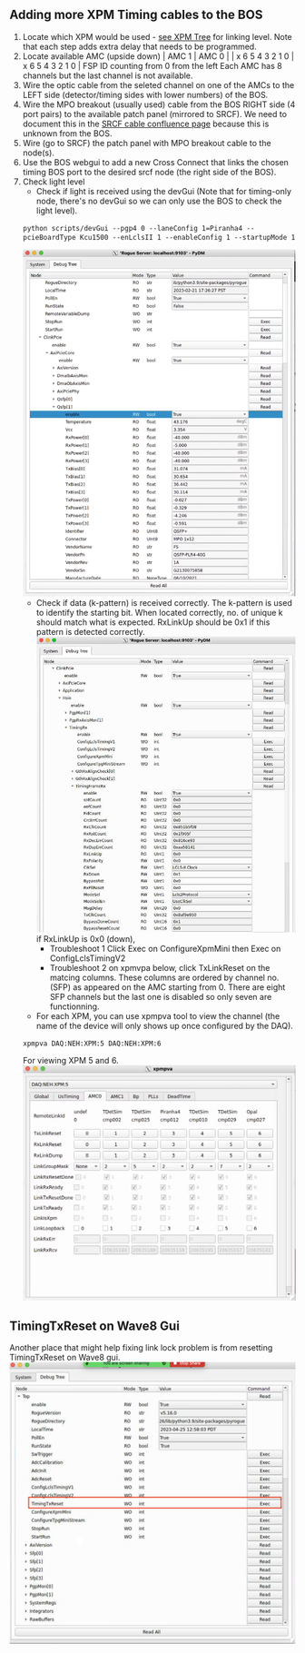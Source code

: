 ## Adding more XPM Timing cables to the BOS
1. Locate which XPM would be used - [see XPM Tree](https://confluence.slac.stanford.edu/display/PSDMInternal/Debugging+DAQ#DebuggingDAQ-XPM) for linking level. Note that each step adds extra delay that needs to be programmed.
2. Locate available AMC (upside down)
   |      AMC 1      |       AMC 0     |
   | x 6 5 4 3 2 1 0 | x 6 5 4 3 2 1 0 |  FSP ID counting from 0 from the left
   Each AMC has 8 channels but the last channel is not available.
4. Wire the optic cable from the seleted channel on one of the AMCs to the LEFT side (detector/timing sides with lower numbers) of the BOS.
5. Wire the MPO breakout (usually used) cable from the BOS RIGHT side (4 port pairs) to the available patch panel (mirrored to SRCF). We need to document this in the [SRCF cable confluence page](https://confluence.slac.stanford.edu/display/PSDMInternal/SRCF+Fiber+Cabling) because this is unknown from the BOS. 
6. Wire (go to SRCF) the patch panel with MPO breakout cable to the node(s). 
7. Use the BOS webgui to add a new Cross Connect that links the chosen timing BOS port to the desired srcf node (the right side of the BOS). 
8. Check light level
    * Check if light is received using the devGui (Note that for timing-only node, there's no devGui so we can only use the BOS to check the light level).
   ```
   python scripts/devGui --pgp4 0 --laneConfig 1=Piranha4 --pcieBoardType Kcu1500 --enLclsII 1 --enableConfig 1 --startupMode 1
   ```
   ![devgui check timing signal](/psdaq/images/03_devgui_timing_signal.png)
    * Check if data (k-pattern) is received correctly. The k-pattern is used to identify the starting bit. When located correctly, no. of unique k should match what is expected. RxLinkUp should be 0x1 if this pattern is detected correctly.
   ![devgui debugtree check RxLinkUp](/psdaq/images/03_devgui_debugtree_RxLinkUp.png)
   if RxLinkUp is 0x0 (down),
      * Troubleshoot 1 Click Exec on ConfigureXpmMini then Exec on ConfigLclsTimingV2
      * Troubleshoot 2 on xpmvpa below, click TxLinkReset on the matcing columns. These columns are ordered by channel no. (SFP) as appeared on the AMC starting from 0. There are eight SFP channels but the last one is disabled so only seven are functionning.
    * For each XPM, you can use xpmpva tool to view the channel (the name of the device will only shows up once configured by the DAQ).
   ```
   xpmpva DAQ:NEH:XPM:5 DAQ:NEH:XPM:6
   ```
   For viewing XPM 5 and 6.
   ![example of xpmvpa tool](/psdaq/images/ex-xpmvpa_xpm5_amc0.png)

## TimingTxReset on Wave8 Gui
Another place that might help fixing link lock problem is from resetting TimingTxReset on Wave8 gui.
![wave8_gui_TimingTxReset](/psdaq/images/wave8_gui_TimingTxReset.png)
